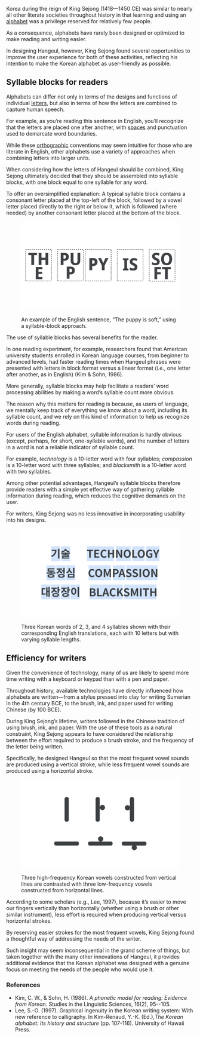 Korea during the reign of King Sejong (1418—1450 CE) was similar to nearly all other literate societies throughout history in that learning and using an [alphabet](/glossary/alphabet) was a privilege reserved for relatively few people.

As a consequence, alphabets have rarely been designed or optimized to make reading and writing easier.

In designing Hangeul, however, King Sejong found several opportunities to improve the user experience for both of these activities, reflecting his intention to make the Korean alphabet as user-friendly as possible.

## Syllable blocks for readers

Alphabets can differ not only in terms of the designs and functions of individual [letters](/glossary/letters), but also in terms of how the letters are combined to capture human speech.

For example, as you’re reading this sentence in English, you’ll recognize that the letters are placed one after another, with [spaces](/glossary/spaces) and punctuation used to demarcate word boundaries.

While these [orthographic](/glossary/writing_system) conventions may seem intuitive for those who are literate in English, other alphabets use a variety of approaches when combining letters into larger units.

When considering how the letters of Hangeul should be combined, King Sejong ultimately decided that they should be assembled into syllable blocks, with one block equal to one syllable for any word.

To offer an oversimplified explanation: A typical syllable block contains a consonant letter placed at the top-left of the block, followed by a vowel letter placed directly to the right or below it, which is followed (where needed) by another consonant letter placed at the bottom of the block.

<figure>

![An English sentence using syllable blocks.](images/hangeul_4_fig_1.svg)

<figcaption>An example of the English sentence, “The puppy is soft,” using a syllable-block approach.</figcaption>

</figure>

The use of syllable blocks has several benefits for the reader.

In one reading experiment, for example, researchers found that American university students enrolled in Korean language courses, from beginner to advanced levels, had faster reading times when Hangeul phrases were presented with letters in block format versus a linear format (i.e., one letter after another, as in English) (Kim & Sohn, 1986).

More generally, syllable blocks may help facilitate a readers’ word processing abilities by making a word’s syllable count more obvious.

The reason why this matters for reading is because, as users of language, we mentally keep track of everything we know about a word, including its syllable count, and we rely on this kind of information to help us recognize words during reading.

For users of the English alphabet, syllable information is hardly obvious (except, perhaps, for short, one-syllable words), and the number of letters in a word is not a reliable indicator of syllable count.

For example, *technology* is a 10-letter word with four syllables; *compassion* is a 10-letter word with three syllables; and *blacksmith* is a 10-letter word with two syllables.

Among other potential advantages, Hangeul’s syllable blocks therefore provide readers with a simple yet effective way of gathering syllable information during reading, which reduces the cognitive demands on the user.

For writers, King Sejong was no less innovative in incorporating usability into his designs.

<figure>

![Three Korean words with English translations.](images/thumbnail.svg)

<figcaption>Three Korean words of 2, 3, and 4 syllables shown with their corresponding English translations, each with 10 letters but with varying syllable lengths.</figcaption>

</figure>

## Efficiency for writers

Given the convenience of technology, many of us are likely to spend more time writing with a keyboard or keypad than with a pen and paper.

Throughout history, available technologies have directly influenced how alphabets are written—from a stylus pressed into clay for writing Sumerian in the 4th century BCE, to the brush, ink, and paper used for writing Chinese (by 100 BCE).

During King Sejong’s lifetime, writers followed in the Chinese tradition of using brush, ink, and paper. With the use of these tools as a natural constraint, King Sejong appears to have considered the relationship between the effort required to produce a brush stroke, and the frequency of the letter being written.

Specifically, he designed Hangeul so that the most frequent vowel sounds are produced using a vertical stroke, while less frequent vowel sounds are produced using a horizontal stroke.

<figure>

![Vertical and horizontal Korean letters.](images/hangeul_4_fig_3.svg)

<figcaption>Three high-frequency Korean vowels constructed from vertical lines are contrasted with three low-frequency vowels constructed from horizontal lines.</figcaption>

</figure>

According to some scholars (e.g., Lee, 1997), because it’s easier to move our fingers vertically than horizontally (whether using a brush or other similar instrument), less effort is required when producing vertical versus horizontal strokes.

By reserving easier strokes for the most frequent vowels, King Sejong found a thoughtful way of addressing the needs of the writer.

Such insight may seem inconsequential in the grand scheme of things, but taken together with the many other innovations of Hangeul, it provides additional evidence that the Korean alphabet was designed with a genuine focus on meeting the needs of the people who would use it.

### References

- Kim, C. W., & Sohn, H. (1986). *A phonetic model for reading: Evidence from Korean.* Studies in the Linguistic Sciences, 16(2), 95--105.
- Lee, S.-O. (1997). Graphical ingenuity in the Korean writing system: With new reference to calligraphy. In Kim-Renaud, Y.-K. (Ed.),*The Korean alphabet: Its history and structure* (pp. 107-116). University of Hawaii Press.
